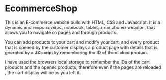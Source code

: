 # EcommerceShop
This is an E-commerce website build with HTML, CSS and Javascript.
It is a dynamic and responsive(pc, notebook, tablet, smartphone) website , that allows you to navigate on pages and through products.

You can add products to your cart and modify your cart, and every product that is opened by the customer displays a product page with details that is gnerated by a JS script by remembering the ID of the clicked product. 

I have used the browsers local storage to remember the IDs of the cart products and the opened products, therefore even if the pages are reloaded , the cart display will be as you left it.